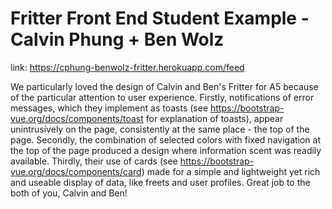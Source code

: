 # Fritter Front End Student Example - Calvin Phung + Ben Wolz

link: https://cphung-benwolz-fritter.herokuapp.com/feed

We particularly loved the design of Calvin and Ben's Fritter for A5 because of the particular attention to user experience. Firstly, notifications of error messages, which they implement as toasts (see https://bootstrap-vue.org/docs/components/toast for explanation of toasts), appear unintrusively on the page, consistently at the same place - the top of the page. Secondly, the combination of selected colors with fixed navigation at the top of the page produced a design where information scent was readily available. Thirdly, their use of cards (see https://bootstrap-vue.org/docs/components/card) made for a simple and lightweight yet rich and useable display of data, like freets and user profiles. Great job to the both of you, Calvin and Ben!